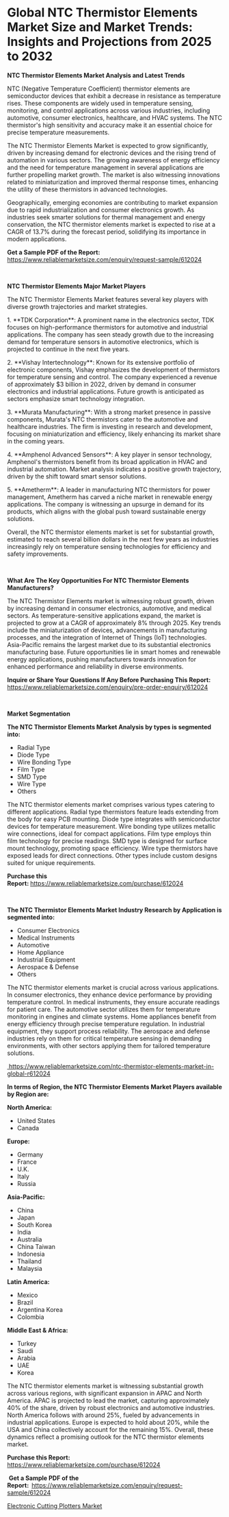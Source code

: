 <p><h1>Global NTC Thermistor Elements Market Size and Market Trends: Insights and Projections from 2025 to 2032</h1></p><p><strong>NTC Thermistor Elements Market Analysis and Latest Trends</strong></p>
<p><p>NTC (Negative Temperature Coefficient) thermistor elements are semiconductor devices that exhibit a decrease in resistance as temperature rises. These components are widely used in temperature sensing, monitoring, and control applications across various industries, including automotive, consumer electronics, healthcare, and HVAC systems. The NTC thermistor's high sensitivity and accuracy make it an essential choice for precise temperature measurements.</p><p>The NTC Thermistor Elements Market is expected to grow significantly, driven by increasing demand for electronic devices and the rising trend of automation in various sectors. The growing awareness of energy efficiency and the need for temperature management in several applications are further propelling market growth. The market is also witnessing innovations related to miniaturization and improved thermal response times, enhancing the utility of these thermistors in advanced technologies.</p><p>Geographically, emerging economies are contributing to market expansion due to rapid industrialization and consumer electronics growth. As industries seek smarter solutions for thermal management and energy conservation, the NTC thermistor elements market is expected to rise at a CAGR of 13.7% during the forecast period, solidifying its importance in modern applications.</p></p>
<p><strong>Get a Sample PDF of the Report:&nbsp;</strong> <a href="https://www.reliablemarketsize.com/enquiry/request-sample/612024?utm_campaign=3458&utm_medium=2&utm_source=Github&utm_content=ia&utm_term=23032025&utm_id=ntc-thermistor-elements">https://www.reliablemarketsize.com/enquiry/request-sample/612024</a></p>
<p>&nbsp;</p>
<p><strong>NTC Thermistor Elements Major Market Players</strong></p>
<p><p>The NTC Thermistor Elements Market features several key players with diverse growth trajectories and market strategies. </p><p>1. **TDK Corporation**: A prominent name in the electronics sector, TDK focuses on high-performance thermistors for automotive and industrial applications. The company has seen steady growth due to the increasing demand for temperature sensors in automotive electronics, which is projected to continue in the next five years.</p><p>2. **Vishay Intertechnology**: Known for its extensive portfolio of electronic components, Vishay emphasizes the development of thermistors for temperature sensing and control. The company experienced a revenue of approximately $3 billion in 2022, driven by demand in consumer electronics and industrial applications. Future growth is anticipated as sectors emphasize smart technology integration.</p><p>3. **Murata Manufacturing**: With a strong market presence in passive components, Murata's NTC thermistors cater to the automotive and healthcare industries. The firm is investing in research and development, focusing on miniaturization and efficiency, likely enhancing its market share in the coming years.</p><p>4. **Amphenol Advanced Sensors**: A key player in sensor technology, Amphenol's thermistors benefit from its broad application in HVAC and industrial automation. Market analysis indicates a positive growth trajectory, driven by the shift toward smart sensor solutions.</p><p>5. **Ametherm**: A leader in manufacturing NTC thermistors for power management, Ametherm has carved a niche market in renewable energy applications. The company is witnessing an upsurge in demand for its products, which aligns with the global push toward sustainable energy solutions.</p><p>Overall, the NTC thermistor elements market is set for substantial growth, estimated to reach several billion dollars in the next few years as industries increasingly rely on temperature sensing technologies for efficiency and safety improvements.</p></p>
<p>&nbsp;</p>
<p><strong>What Are The Key Opportunities For NTC Thermistor Elements Manufacturers?</strong></p>
<p><p>The NTC Thermistor Elements market is witnessing robust growth, driven by increasing demand in consumer electronics, automotive, and medical sectors. As temperature-sensitive applications expand, the market is projected to grow at a CAGR of approximately 8% through 2025. Key trends include the miniaturization of devices, advancements in manufacturing processes, and the integration of Internet of Things (IoT) technologies. Asia-Pacific remains the largest market due to its substantial electronics manufacturing base. Future opportunities lie in smart homes and renewable energy applications, pushing manufacturers towards innovation for enhanced performance and reliability in diverse environments.</p></p>
<p><strong>Inquire or Share Your Questions If Any Before Purchasing This Report:</strong> <a href="https://www.reliablemarketsize.com/enquiry/pre-order-enquiry/612024?utm_campaign=3458&utm_medium=2&utm_source=Github&utm_content=ia&utm_term=23032025&utm_id=ntc-thermistor-elements">https://www.reliablemarketsize.com/enquiry/pre-order-enquiry/612024</a></p>
<p>&nbsp;</p>
<p><strong>Market Segmentation</strong></p>
<p><strong>The NTC Thermistor Elements Market Analysis by types is segmented into:</strong></p>
<p><ul><li>Radial Type</li><li>Diode Type</li><li>Wire Bonding Type</li><li>Film Type</li><li>SMD Type</li><li>Wire Type</li><li>Others</li></ul></p>
<p><p>The NTC thermistor elements market comprises various types catering to different applications. Radial type thermistors feature leads extending from the body for easy PCB mounting. Diode type integrates with semiconductor devices for temperature measurement. Wire bonding type utilizes metallic wire connections, ideal for compact applications. Film type employs thin film technology for precise readings. SMD type is designed for surface mount technology, promoting space efficiency. Wire type thermistors have exposed leads for direct connections. Other types include custom designs suited for unique requirements.</p></p>
<p><strong>Purchase this Report:&nbsp;</strong><a href="https://www.reliablemarketsize.com/purchase/612024?utm_campaign=3458&utm_medium=2&utm_source=Github&utm_content=ia&utm_term=23032025&utm_id=ntc-thermistor-elements">https://www.reliablemarketsize.com/purchase/612024</a></p>
<p>&nbsp;</p>
<p><strong>The NTC Thermistor Elements Market Industry Research by Application is segmented into:</strong></p>
<p><ul><li>Consumer Electronics</li><li>Medical Instruments</li><li>Automotive</li><li>Home Appliance</li><li>Industrial Equipment</li><li>Aerospace & Defense</li><li>Others</li></ul></p>
<p><p>The NTC thermistor elements market is crucial across various applications. In consumer electronics, they enhance device performance by providing temperature control. In medical instruments, they ensure accurate readings for patient care. The automotive sector utilizes them for temperature monitoring in engines and climate systems. Home appliances benefit from energy efficiency through precise temperature regulation. In industrial equipment, they support process reliability. The aerospace and defense industries rely on them for critical temperature sensing in demanding environments, with other sectors applying them for tailored temperature solutions.</p></p>
<p><a href="https://www.reliablemarketsize.com/ntc-thermistor-elements-market-in-global-r612024?utm_campaign=3458&utm_medium=2&utm_source=Github&utm_content=ia&utm_term=23032025&utm_id=ntc-thermistor-elements">&nbsp;https://www.reliablemarketsize.com/ntc-thermistor-elements-market-in-global-r612024</a></p>
<p><strong>In terms of Region, the NTC Thermistor Elements Market Players available by Region are:</strong></p>
<p>
    <p> <strong> North America: </strong>
        <ul>
            <li>United States</li>
            <li>Canada</li>
        </ul>
        </p> 
    <p> <strong> Europe: </strong>
        <ul>
            <li>Germany</li>
            <li>France</li>
            <li>U.K.</li>
            <li>Italy</li>
            <li>Russia</li>
        </ul>
        </p> 
    <p> <strong> Asia-Pacific: </strong>
        <ul>
            <li>China</li>
            <li>Japan</li>
            <li>South Korea</li>
            <li>India</li>
            <li>Australia</li>
            <li>China Taiwan</li>
            <li>Indonesia</li>
            <li>Thailand</li>
            <li>Malaysia</li>
        </ul>
        </p> 
    <p> <strong> Latin America: </strong>
        <ul>
            <li>Mexico</li>
            <li>Brazil</li>
            <li>Argentina Korea</li>
            <li>Colombia</li>
        </ul>
        </p> 
    <p> <strong> Middle East & Africa: </strong>
        <ul>
            <li>Turkey</li>
            <li>Saudi</li>
            <li>Arabia</li>
            <li>UAE</li>
            <li>Korea</li>
        </ul>
    </p>
    </p>
<p><p>The NTC thermistor elements market is witnessing substantial growth across various regions, with significant expansion in APAC and North America. APAC is projected to lead the market, capturing approximately 40% of the share, driven by robust electronics and automotive industries. North America follows with around 25%, fueled by advancements in industrial applications. Europe is expected to hold about 20%, while the USA and China collectively account for the remaining 15%. Overall, these dynamics reflect a promising outlook for the NTC thermistor elements market.</p></p>
<p><strong>Purchase this Report: </strong><a href="https://www.reliablemarketsize.com/purchase/612024?utm_campaign=3458&utm_medium=2&utm_source=Github&utm_content=ia&utm_term=23032025&utm_id=ntc-thermistor-elements">https://www.reliablemarketsize.com/purchase/612024</a></p>
<p>&nbsp;<strong>Get a Sample PDF of the Report:&nbsp;&nbsp;</strong><a href="https://www.reliablemarketsize.com/enquiry/request-sample/612024?utm_campaign=3458&utm_medium=2&utm_source=Github&utm_content=ia&utm_term=23032025&utm_id=ntc-thermistor-elements">https://www.reliablemarketsize.com/enquiry/request-sample/612024</a></p>
<p><strong></strong></p>
<p><p><a href="https://github.com/rigelciara0p/Market-Research-Report-List-1/blob/main/electronic-cutting-plotters-market.md?utm_campaign=3458&utm_medium=2&utm_source=Github&utm_content=ia&utm_term=23032025&utm_id=ntc-thermistor-elements">Electronic Cutting Plotters Market</a></p></p>